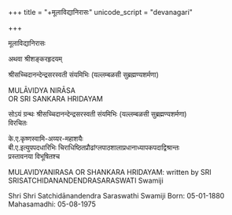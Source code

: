 +++
title = "+मूलाविद्यानिरासः"
unicode_script = "devanagari"

+++


मूलाविद्यानिरासः 

अथवा श्रीशङ्करहृदयम् 

श्रीसच्चिदानन्देन्द्रसरस्वती संयमिभिः (यल्लम्बळसी सुब्रह्मण्यशर्मणा)

MULĀVIDYA NIRĀSA  
OR SRI SANKARA HRIDAYAM 

सोऽयं ग्रन्थः श्रीसच्चिदानन्देन्द्रसरस्वती संयमिभिः (यल्लम्बळसी सुब्रह्मण्यशर्मणा)  
विरचितः 

के.ए.कृष्णस्वामि-अय्यर-महाशयैः  
बी.ए.इत्युपपदधारिभिः चिराधिष्ठितप्रौढांग्लपाठशालाप्रधानाध्यापकपदाद्विश्रान्तः  
प्रस्तावनया विभूषितश्च 

MULAVIDYANIRASA OR SHANKARA HRIDAYAM: written by SRI SRISATCHIDANANDENDRASARASWATI Swamiji 

Shri Shri Satchidānandendra Saraswathi Swamiji Born: 05-01-1880  
Mahasamadhi: 05-08-1975 
